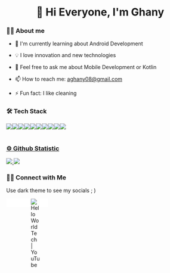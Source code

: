 <h1 align="center">👋 Hi Everyone, I'm Ghany</h1>

### 👩‍💻 About me

- 🌱 I'm currently learning about Android Development

- 💡 I love innovation and new technologies 

- 💬 Feel free to ask me about Mobile Development or Kotlin

- 📫 How to reach me: aghany08@gmail.com

- ⚡ Fun fact: I like cleaning

### 🛠 Tech Stack
<a href="https://developer.android.com/studio/intro" target="_blank"> <img align="left" src="https://img.icons8.com/color/30/android-studio.png" />
  
<a href="https://kotlinlang.org" target="_blank"> <img align="left" src="https://img.icons8.com/color/30/kotlin.png"/>
  
<a href="https://www.jetbrains.com/idea" target="_blank"> <img align="left" src="https://img.icons8.com/color/30/intellij-idea.png"/>
  
<a href="https://code.visualstudio.com/" target="_blank"> <img align="left" src="https://img.icons8.com/color/30/visual-studio-code-2019.png"/>
  
<a href="https://www.w3schools.com/html/default.asp" target="_blank"> <img align="left" src="https://img.icons8.com/color/30/html-5.png"/>  
  
<a href="https://www.w3schools.com/css/default.asp" target="_blank"> <img align="left" src="https://img.icons8.com/color/30/css3.png"/>
  
<a href="https://www.javascript.com/" target="_blank"> <img align="left" src="https://img.icons8.com/color/30/javascript.png"/>
  
<a href="https://www.python.org/" target="_blank"> <img align="left" src="https://img.icons8.com/color/30/python.png"/>

<a href="https://git-scm.com" target="_blank"> <img align="left" src="https://img.icons8.com/color/30/git.png"/>
  
<a href="https://github.com/" target="_blank"> <img align="left" src="https://img.icons8.com/color/30/github.png"/>
<br>
<br>

### ⚙️ Github Statistic
<p align="left">
<a href="https://github.com/abghany">
  <img height="140em" src="https://github-readme-stats-eight-theta.vercel.app/api?username=abghany&show_icons=true&theme=dark&include_all_commits=true&count_private=true"/>
  <img height="140em" src="https://github-readme-stats-eight-theta.vercel.app/api/top-langs/?username=abghany&layout=compact&langs_count=8&theme=dark"/>
</a>
</p>

### 🤝🏻 Connect with Me
Use dark theme to see my socials ; )

<a href="https://www.linkedin.com/in/abghany/" target="_blank"><img align="left" alt="abghany08 | LinkedIn" width="22px" src="https://github.com/Aakarsh-B/trying-repos/blob/master/linkedin.svg" />
<a href="https://instagram.com/abghany08" target="_blank"><img align="left" alt="abghany08 | Instagram" width="22px" src="https://github.com/Aakarsh-B/trying-repos/blob/master/insta.svg" />
<a href="https://www.twitter.com/abghany08" target="_blank"><img align="left" alt="abghany08 | Twitter" width="22px" src="https://github.com/Aakarsh-B/trying-repos/blob/master/twitter.svg" />
<a href="https://www.youtube.com/channel/UCw4P-97bspnJCq9CFWAhKZw" target="_blank"><img align="left" alt="HelloWorld Tech | YouTube" width="24px" src="https://user-images.githubusercontent.com/73926625/158122165-86d828f9-679b-49c4-9896-eadfd45237c8.png" />
<a href="https://medium.com/@abghany08" target="_blank"><img align="left" alt="abghany08 | Medium" width="22px" src="https://github.com/Aakarsh-B/trying-repos/blob/master/medium.svg" />
